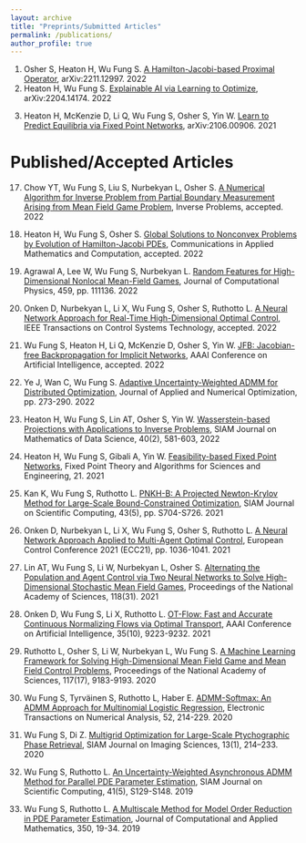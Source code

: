 ```yaml
---
layout: archive
title: "Preprints/Submitted Articles"
permalink: /publications/
author_profile: true
---
```


<!-- {% if author.googlescholar %}
  You can also find my articles on <u><a href="{{author.googlescholar}}">my Google Scholar profile</a>.</u>
{% endif %}

{% include base_path %}

{% for post in site.publications reversed %}
  {% include archive-single.html %}
{% endfor %}
 -->


<!-- invited (i) and contributed (c) talks -->
1. Osher S, Heaton H, Wu Fung S. [A Hamilton-Jacobi-based Proximal Operator](https://arxiv.org/abs/2211.12997), arXiv:2211.12997. 2022
2. Heaton H, Wu Fung S. [Explainable AI via Learning to Optimize](https://arxiv.org/abs/2204.14174), arXiv:2204.14174. 2022
<!-- 2. Chow YT, Wu Fung S, Liu S, Nurbekyan L, Osher S. [A Numerical Algorithm for Inverse Problem from Partial Boundary Measurement Arising from Mean Field Game Problem](https://arxiv.org/abs/2204.04851), arXiv:2204.04851. 2022 -->
<!-- 2. Agrawal A, Lee W, Wu Fung S, Nurbekyan L. [Random Features for High-Dimensional Nonlocal Mean-Field Games](https://arxiv.org/abs/2202.12529), arXiv:2202.12529. 2022 -->
<!-- 3. Heaton H, Wu Fung S, Osher S. [Global Solutions to Nonconvex Problems by Evolution of Hamilton-Jacobi PDEs](https://arxiv.org/abs/2202.11014), arXiv:2202.11014. 2022 -->
<!-- 4. Ye J, Wan C, Wu Fung S. [Adaptive Uncertainty-Weighted ADMM for Distributed Optimization](https://arxiv.org/abs/2109.01089), arXiv:2109.01089. 2022 -->
3. Heaton H, McKenzie D, Li Q, Wu Fung S, Osher S, Yin W. [Learn to Predict Equilibria via Fixed Point Networks](https://arxiv.org/abs/2106.00906), arXiv:2106.00906. 2021

<!-- 3. Onken D, Nurbekyan L, Li X, Wu FunMg S, Osher S, Ruthotto L. [A Neural Network Approach for High-Dimensional Optimal Control](https://arxiv.org/abs/2104.03270), arXiv:2104.03270. 2021 -->

<!-- 1. Heaton H, Wu Fung S, Lin AT, Osher S, Yin W. [Wasserstein-based Projections with Applications to Inverse Problems](https://arxiv.org/abs/2008.02200), arXiv:2008.02200. 2020 -->


Published/Accepted Articles
======
17. Chow YT, Wu Fung S, Liu S, Nurbekyan L, Osher S. [A Numerical Algorithm for Inverse Problem from Partial Boundary Measurement Arising from Mean Field Game Problem](https://arxiv.org/abs/2204.04851), Inverse Problems, accepted. 2022
16. Heaton H, Wu Fung S, Osher S. [Global Solutions to Nonconvex Problems by Evolution of Hamilton-Jacobi PDEs](https://arxiv.org/abs/2202.11014), Communications in Applied Mathematics and Computation, accepted. 2022
15. Agrawal A, Lee W, Wu Fung S, Nurbekyan L. [Random Features for High-Dimensional Nonlocal Mean-Field Games](https://arxiv.org/abs/2202.12529), Journal of Computational Physics, 459, pp. 111136. 2022
14. Onken D, Nurbekyan L, Li X, Wu Fung S, Osher S, Ruthotto L. [A Neural Network Approach for Real-Time High-Dimensional Optimal Control](https://arxiv.org/abs/2104.03270), IEEE Transactions on Control Systems Technology, accepted. 2022

13. Wu Fung S, Heaton H, Li Q, McKenzie D, Osher S, Yin W. [JFB: Jacobian-free Backpropagation for Implicit Networks](https://arxiv.org/abs/2103.12803), AAAI Conference on Artificial Intelligence, accepted. 2022

12. Ye J, Wan C, Wu Fung S. [Adaptive Uncertainty-Weighted ADMM for Distributed Optimization](https://arxiv.org/abs/2109.01089), Journal of Applied and Numerical Optimization, pp. 273-290. 2022

11. Heaton H, Wu Fung S, Lin AT, Osher S, Yin W. [Wasserstein-based Projections with Applications to Inverse Problems](https://epubs.siam.org/doi/10.1137/20M1376790), SIAM Journal on Mathematics of Data Science, 40(2), 581-603, 2022

10. Heaton H, Wu Fung S, Gibali A, Yin W. [Feasibility-based Fixed Point Networks](https://arxiv.org/abs/2104.14090), Fixed Point Theory and Algorithms for Sciences and Engineering, 21. 2021

9. Kan K, Wu Fung S, Ruthotto L. [PNKH-B: A Projected Newton-Krylov Method for Large-Scale Bound-Constrained Optimization](https://epubs.siam.org/doi/abs/10.1137/20M1341428), SIAM Journal on Scientific Computing, 43(5), pp. S704-S726. 2021

8. Onken D, Nurbekyan L, Li X, Wu Fung S, Osher S, Ruthotto L. [A Neural Network Approach Applied to Multi-Agent Optimal Control](https://arxiv.org/abs/2011.04757), European Control Conference 2021 (ECC21), pp. 1036-1041. 2021

7. Lin AT, Wu Fung S, Li W, Nurbekyan L, Osher S. [Alternating the Population and Agent Control via Two Neural Networks to Solve High-Dimensional Stochastic Mean Field Games](https://www.pnas.org/content/118/31/e2024713118), Proceedings of the National Academy of Sciences, 118(31). 2021

6. Onken D, Wu Fung S, Li X, Ruthotto L. [OT-Flow: Fast and Accurate Continuous Normalizing Flows via Optimal Transport](https://ojs.aaai.org/index.php/AAAI/article/view/17113), AAAI Conference on Artificial Intelligence, 35(10), 9223-9232. 2021

5. Ruthotto L, Osher S, Li W, Nurbekyan L, Wu Fung S. [A Machine Learning Framework for Solving High-Dimensional Mean Field Game and Mean Field Control Problems](https://www.pnas.org/content/117/17/9183), Proceedings of the National Academy of Sciences, 117(17), 9183-9193. 2020

4. Wu Fung S, Tyrväinen S, Ruthotto L, Haber E. [ADMM-Softmax: An ADMM Approach for Multinomial Logistic Regression](http://etna.mcs.kent.edu/volumes/2011-2020/vol52/abstract.php?vol=52&pages=214-229), Electronic Transactions on Numerical Analysis, 52, 214-229. 2020

3. Wu Fung S, Di Z. [Multigrid Optimization for Large-Scale Ptychographic Phase Retrieval](https://epubs.siam.org/doi/abs/10.1137/18M1223915), SIAM Journal on Imaging Sciences, 13(1), 214–233. 2020

2. Wu Fung S, Ruthotto L. [An Uncertainty-Weighted Asynchronous ADMM Method for Parallel PDE Parameter Estimation](https://epubs.siam.org/doi/abs/10.1137/18M119166X?journalCode=sjoce3), SIAM Journal on Scientific Computing, 41(5), S129-S148. 2019

1. Wu Fung S, Ruthotto L. [A Multiscale Method for Model Order Reduction in PDE Parameter Estimation](https://www.sciencedirect.com/science/article/abs/pii/S0377042718305946?via%3Dihub), Journal of Computational and Applied Mathematics, 350, 19-34. 2019
